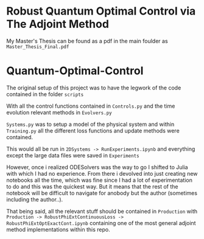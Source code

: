 # Robust Quantum Optimal Control via The Adjoint Method
My Master's Thesis can be found as a pdf in the main foulder as `Master_Thesis_Final.pdf`

# Quantum-Optimal-Control

The original setup of this project was to have the legwork of the code contained in the folder `scripts`

With all the control functions contained in `Controls.py` and the time evolution relevant methods in `Evolvers.py`

`Systems.py` was to setup a model of the physical system and within `Training.py` all the different loss functions and update methods were contained.

This would all be run in `2DSystems -> RunExperiments.ipynb` and everything except the large data files were saved in `Experiments`


However, once i realized ODESolvers was the way to go I shifted to Julia with which I had no experience. From there i devolved into just creating new notebooks all the time, which was fine since I had a lot of experimentation to do and this was the quickest way. But it means that the rest of the notebook will be difficult to navigate for anobody but the author (sometimes including the author..).

That being said, all the relevant stuff should be contained in `Production` with `Production -> RobustPhiExtContinuousLoss -> RobustPhiExtOptExactCont.ipynb` containing one of the most general adjoint method implementations within this repo.
